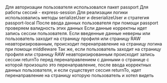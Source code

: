 Для авторизации пользователя использовался пакет passport 
Для работы сессий - express-session 
Для реализации логики использовались методы serializeUser и deserializeUser и стратегия passport-local 
После ввода данных пользователя при помощи passport проверяем валидность этих данных 
Если данные корректны идет запись сессии пользователя. 
Если введенные данные неверны или пользователь заходит на страницу профиля или страницу RAW неавторизированным, происходит перенаправление на страницу логина при помощи middleware 
Так же, если пользователь заходит на страницу профиля или страницу RAW неавторизированным происходит запись сессии returnTo перед перенаправлением с данными о странице с которой произошло это перенаправление, после ввода корректных данных пользователя, и если существует сессия returnTo, идет перенаправление на страницу которую пользователь и хотел видеть
